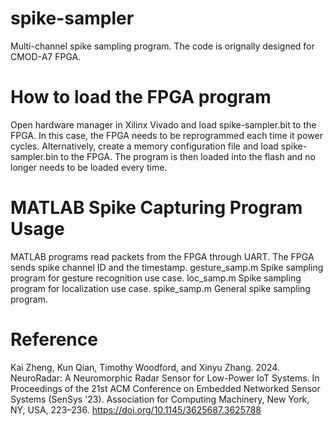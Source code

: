 # spike-sampler
Multi-channel spike sampling program. The code is orignally designed for CMOD-A7 FPGA. 

# How to load the FPGA program
Open hardware manager in Xilinx Vivado and load spike-sampler.bit to the FPGA. In this case, the FPGA needs to be reprogrammed each time it power cycles. 
Alternatively, create a memory configuration file and load spike-sampler.bin to the FPGA. The program is then loaded into the flash and no longer needs to be loaded every time.

# MATLAB Spike Capturing Program Usage
MATLAB programs read packets from the FPGA through UART. The FPGA sends spike channel ID and the timestamp. 
gesture_samp.m  Spike sampling program for gesture recognition use case.
loc_samp.m      Spike sampling program for localization use case. 
spike_samp.m    General spike sampling program. 

# Reference
Kai Zheng, Kun Qian, Timothy Woodford, and Xinyu Zhang. 2024. NeuroRadar: A Neuromorphic Radar Sensor for Low-Power IoT Systems. In Proceedings of the 21st ACM Conference on Embedded Networked Sensor Systems (SenSys '23). Association for Computing Machinery, New York, NY, USA, 223–236. https://doi.org/10.1145/3625687.3625788
